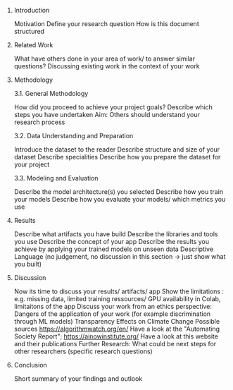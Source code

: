 1. Introduction
   
   Motivation
   Define your research question
   How is this document structured
   
3. Related Work
   
   What have others done in your area of work/ to answer similar questions?
   Discussing existing work in the context of your work
   
3. Methodology
   
   3.1. General Methodology
   
      How did you proceed to achieve your project goals?
      Describe which steps you have undertaken
      Aim: Others should understand your research process

   3.2. Data Understanding and Preparation
   
      Introduce the dataset to the reader
      Describe structure and size of your dataset
      Describe specialities
      Describe how you prepare the dataset for your project

   
   3.3. Modeling and Evaluation
   
      Describe the model architecture(s) you selected
      Describe how you train your models
      Describe how you evaluate your models/ which metrics you use

5. Results
   
   Describe what artifacts you have build
   Describe the libraries and tools you use
   Describe the concept of your app
   Describe the results you achieve by applying your trained models on unseen data
   Descriptive Language (no judgement, no discussion in this section -> just show what you built)
   
7. Discussion
   
   Now its time to discuss your results/ artifacts/ app
   Show the limitations : e.g. missing data, limited training ressources/ GPU availability in Colab, limitaitons of the app
   Discuss your work from an ethics perspective:
   Dangers of the application of your work (for example discrimination through ML models)
   Transparency
   Effects on Climate Change
   Possible sources https://algorithmwatch.org/en/ Have a look at the "Automating Society Report"; https://ainowinstitute.org/ Have a look at this website and their
   publications
   Further Research: What could be next steps for other researchers (specific research questions)
   
9. Conclusion
    
   Short summary of your findings and outlook
